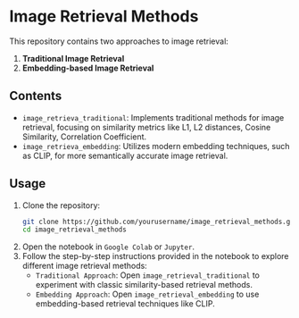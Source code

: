 # Image Retrieval Methods

This repository contains two approaches to image retrieval:
1. **Traditional Image Retrieval** 
2. **Embedding-based Image Retrieval**

## Contents

- `image_retrieva_traditional`: Implements traditional methods for image retrieval, focusing on similarity metrics like L1, L2 distances, Cosine Similarity, Correlation Coefficient.
- `image_retrieva_embedding`: Utilizes modern embedding techniques, such as CLIP, for more semantically accurate image retrieval.

## Usage

1. Clone the repository:
    ```bash
    git clone https://github.com/yourusername/image_retrieval_methods.git
    cd image_retrieval_methods
    ```
2. Open the notebook in `Google Colab` or `Jupyter`.
3. Follow the step-by-step instructions provided in the notebook to explore different image retrieval methods:
    - `Traditional Approach`: Open `image_retrieval_traditional` to experiment with classic similarity-based retrieval methods.
    - `Embedding Approach`: Open `image_retrieval_embedding` to use embedding-based retrieval techniques like CLIP.
